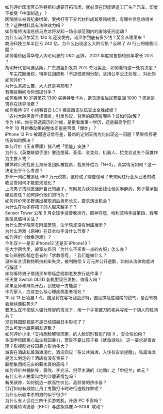 如何评价印度官员称特斯拉想要开拓市场，就必须在印度建造工厂生产汽车，印度不接受「中国制造」？  
医院院长被假纪委绑架，受拷打写下交代材料成其受贿线索，有哪些信息值得关注？这种材料具有法律效力吗？  
如何看待法国总统马克龙将发起一场全球范围内的废除死刑运动？  
为什么诺贝尔奖金 120 年还没发完，诺贝尔到底有多少钱？奖金从哪里来？  
商汤科技三年半巨亏 242 亿，为什么出现这么大的亏损？反映了 AI 行业的哪些问题？  
如何看待因辱华卷入舆论风波的 D&G 品牌， 2021 年度销售额较前年增长 20% ？  
胡明轩代言阿迪达斯，广东男篮扣发其 20% 夺冠奖金，如何看待这一处罚决定？  
「车主花圈维权」特斯拉回应称「不提倡按闹分配，坚持公平公正处理」，对此你如何评价？  
为什么茶那么苦，大人还是喜欢喝？  
有哪些瞬间令你想提分手？  
如何看待 10 岁男孩花 1300 买奥特曼卡片，退货遭拒后民警要回 1000 ？商家是否存在诱导消费？  
如何看待 S11 小组赛首日 LCK 赛区四支队伍交出全胜成绩？  
「农村大龄男青年择偶难」引发热议，背后的原因有哪些？该如何破解？  
作为 HR，你在筛选简历的时候，是更看重第一学历，还是最高学历？  
今年 10 月新番动画的整体质量是否很「爆炸」？  
iPhone 13 Pro 被曝通话信号差，最新的定制天线为何出现这一问题？苹果信号硬伤该如何解决？  
如何评价《王者荣耀》猪八戒「悟能」皮肤？  
为什么《英雄联盟手游》要选提莫、亚索、金克丝、机器人、拉克丝这五个英雄作为主推人物？  
媒体称贝壳找房上海研发团队被裁员，裁员补偿为「N+3」，真实情况如何？这一决定出于什么考虑？  
郑州一网红被追征 662 万元税款，这传递了哪些信号？未来网红行业从业者的税收监管如何才能更规范化？  
上海男子找网友迷奸自己的妻子，有网友为获视频出钱让他买麻醉药，男子需承担哪些责任？如何评价他们的行为？  
如何评价宋冬野演出被取消后发布长文，要求演出机会？  
为什么在秋冬穿裙子的人越来越多了？  
Sensor Tower 公布 9 月全球手游营收排行，原神夺冠，哈利波特手游第四，有哪些信息值得关注？  
为什么医学院常有附属医院，法学院却没有附属律所？  
为什么游戏《原神》在日本似乎没什么节奏？  
如何评价《鱿鱼游戏》？  
今年双十一是买 iPhone12 还是买 iPhone13？  
在大学宿舍里，被室友质问「为什么不买贵一点的衣服」怎么办？  
如何辨别抑郁症患者的「求救信号」？我们能做什么？  
温州车主谎称特斯拉刹车失灵，被判赔偿 5 万元并公开道歉，如何从法律角度进行解读？  
如何看待男子借钱买车带癌症晚期老友旅行这件事？  
任天堂 Switch OLED 新机型现已发售，值得入吗？  
如果巫师和麻瓜开战，到底哪一方能赢？  
作为家人，应该怎么与心理疾病患者相处？  
10 月 13 日凌晨 1 点，国足将在客场迎战沙特，国足携险胜越南的锐气，是否有机会延续连胜势头?  
要怎么在不把敌人强行降智的情况下，用一个手拿腰刀的老兵写死一个胡人的轻骑兵？  
现在韩国影视是不是已经超越日本影视了？  
怎么可爱地跟男朋友道歉？  
如何评价小米「支持刷脸解锁回家」的人脸识别智能门锁 X ，安全性如何？  
多国学校因担心滋生校园暴力，警告不要让孩子看《鱿鱼游戏》，这一要求是否合理？影视剧对校园暴力影响多大？  
游客在酒店私属海滩溺亡，酒店回应「系公共海滩，入住有安全提醒」，私属海滩是怎么划定的？酒店有没有责任？  
联想集团杨元庆的薪水真的高吗？  
如何评价林楠执导，蒋欣、李光洁、倪萍主演的《功勋》之「申纪兰」单元？  
有什么令人拍案叫绝的沙雕表情包吗？  
新房装修，如何挑选一款高性价比、高颜值的热水器？  
钉钉如何有效防止员工考勤打卡时进行违规作弊呢？  
为什么玩剧本杀的男的似乎很少?  
为什么有人会花三四千买游戏机，升级 PC 不香吗？  
如何看待肯德基（KFC）与虚拟偶像 A-SOUL 联动？  
